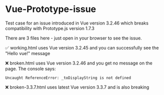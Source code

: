 # Vue-Prototype-issue

Test case for an issue introduced in Vue version 3.2.46 which breaks compatibility with Prototype.js version 1.7.3

There are 3 files here - just open in your browser to see the issue.

✅ working.html uses Vue version 3.2.45 and you can successfully see the "Hello vue!" message

❌ broken.html uses Vue version 3.2.46 and you get no message on the page. The console says:

    Uncaught ReferenceError: _toDisplayString is not defined
    
❌ broken-3.3.7.html uses latest Vue version 3.3.7 and is also breaking    